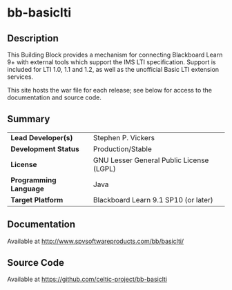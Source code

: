# bb-basiclti

## Description

This Building Block provides a mechanism for connecting Blackboard Learn 9+ with external
tools which support the IMS LTI specification.  Support is included for LTI 1.0,
1.1 and 1.2, as well as the unofficial Basic LTI extension services.

This site hosts the war file for each release; see below for access to the
documentation and source code.

## Summary

|     |     |
| --- | --- |
| **Lead Developer(s)** | Stephen P. Vickers |
| **Development Status** | Production/Stable |
| **License** | GNU Lesser General Public License (LGPL) |
| **Programming Language** | Java |
| **Target Platform** | Blackboard Learn 9.1 SP10 (or later) |

## Documentation

Available at http://www.spvsoftwareproducts.com/bb/basiclti/

## Source Code

Available at https://github.com/celtic-project/bb-basiclti

